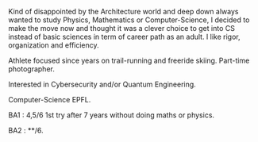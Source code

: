 Kind of disappointed by the Architecture world and deep down always wanted to study Physics, Mathematics or Computer-Science, I decided to make the move now and thought it was a clever choice to get into CS instead of basic sciences in term of career path as an adult. I like rigor, organization and efficiency.

Athlete focused since years on trail-running and freeride skiing. Part-time photographer.

Interested in Cybersecurity and/or Quantum Engineering.

Computer-Science EPFL.

BA1 : 4,5/6 1st try after 7 years without doing maths or physics.

BA2 : **/6.
